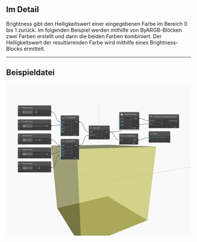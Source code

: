 ## Im Detail
Brightness gibt den Helligkeitswert einer eingegebenen Farbe im Bereich 0 bis 1 zurück. Im folgenden Beispiel werden mithilfe von ByARGB-Blöcken zwei Farben erstellt und dann die beiden Farben kombiniert. Der Helligkeitswert der resultierenden Farbe wird mithilfe eines Brightness-Blocks ermittelt.
___
## Beispieldatei

![Brightness](./DSCore.Color.Brightness_img.jpg)

